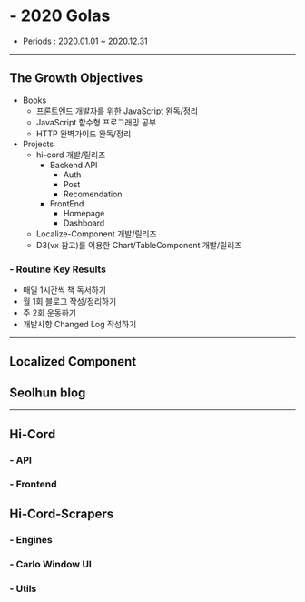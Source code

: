 # - 2020 Golas

- Periods : 2020.01.01 ~ 2020.12.31

---

## The Growth Objectives

- Books
  - 프론트엔드 개발자를 위한 JavaScript 완독/정리
  - JavaScript 함수형 프로그래밍 공부
  - HTTP 완벽가이드 완독/정리
- Projects
  - hi-cord 개발/릴리즈
    - Backend API
      - Auth
      - Post
      - Recomendation
    - FrontEnd
      - Homepage
      - Dashboard
  - Localize-Component 개발/릴리즈
  - D3(vx 참고)를 이용한 Chart/TableComponent 개발/릴리즈

### - Routine Key Results

- 매일 1시간씩 책 독서하기
- 월 1회 블로그 작성/정리하기
- 주 2회 운동하기
- 개발사항 Changed Log 작성하기

---

## Localized Component

## Seolhun blog

---

## Hi-Cord

### - API

### - Frontend

## Hi-Cord-Scrapers

### - Engines

### - Carlo Window UI

### - Utils
